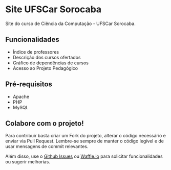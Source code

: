 ﻿# Site UFSCar Sorocaba

Site do curso de Ciência da Computação - UFSCar Sorocaba. 

## Funcionalidades

- Índice de professores
- Descrição dos cursos ofertados
- Gráfico de dependências de cursos
- Acesso ao Projeto Pedagógico

## Pré-requisitos

- Apache
- PHP
- MySQL

## Colabore com o projeto!

Para contribuir basta criar um Fork do projeto, alterar o código necessário e enviar via Pull Request.
Lembre-se sempre de manter o código legível e de usar mensagens de commit relevantes.

Além disso, use o [Github Issues](https://github.com/UFSCar/website/issues) ou [Waffle.io](https://waffle.io/UFSCar/website) para solicitar funcionalidades ou sugerir melhorias.
